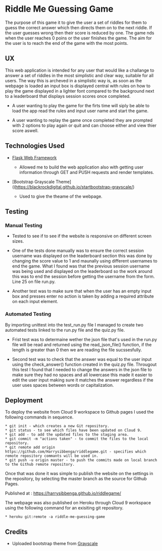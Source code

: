 # Riddle Me Guessing Game

The purpose of this game it to give the user a set of riddles for them to guess the correct answer which then directs them on to the next riddle.
If the user guesses wrong then their score is reduced by one. The game nds when the user reaches 0 poins or the user finishes the game. The aim for the user is to reach the end of the game 
with the most points. 

## UX

This web application is intended for any user that would like a challange to answer a set of riddles in the most simplistic and clear way, suitable for all users.
The way this is archeved in a simplistic way is, as soon as the webpage is loaded an input box is displayed central with rules on how to play the game displayed in a lighter font compared to the 
background next to a leaderboard that displays session scores once completed.

* A user wanting to play the game for the firts time will siply be able to load the app read the rules and input user name and start the game.

* A user wanting to replay the game once completed they are prompted with 2 options to play again or quit and can choose either and view thier score aswell.

## Technologies Used

* [Flask Web Framework](http://flask.pocoo.org/)
    * Allowed me to build the web application also with getting user information through GET and PUSH requests and render templates. 

* [Bootstrap Grayscale Theme]((https://blackrockdigital.github.io/startbootstrap-grayscale/)
    * Used to give the theame of the webpage.

## Testing

### Manual Testing

* Tested to see if to see if the website is responsive on different screen sizes. 

* One of the tests done manually was to ensure the correct session username was displayed on the leaderboard section this was done by 
changing the score value to 1 and maunally using different usernames to end the game. What I found was that the previous session username was being
used and displayed on the leaderboard so the work around this was to end the session before getting the username from the form. Line 25 on file run.py.

* Another test was to make sure that when the user has an empty input box and presses enter no action is taken by adding a required attribute on each input element.

### Automated Testing

By importing unittest into the test_run.py file I managed to create two automated tests linked to the run.py file and the quiz.py file.

* Frist test was to determaine wether the json file that's used in the run.py file will be read and returned using the read_json_file() function, if the length is greater than 0 then we are reading the file sucssesfully. 

* Second test was to check that the answer was equal to the user input using the check_answer() function created in the quiz.py file. 
Througout this test I found that I needed to change the answers in the json file to make sure they had no spaces and all lowercase this 
made it easier to edit the user input making sure it matches the answer regardless if the user uses spaces between words or capitalization. 

## Deployment

To deploy the website from Cloud 9 workspace to Github pages I used the following commands in sequence.

    * git init - which creates a new Git repository.
    * git status - to see which files have been updated on Cloud 9.
    * git add - to add the updated files to the staging area.
    * git commit -m "actions taken" - to commit the files to the local repository.
    * git remote add origin https://github.com/Harrysibbenga/riddlegame.git - specifies which remote repository commants will be used in.
    * git push -u origin master - to push the commits made on local branch to the Github remote repository.
    
Once that was done it was simple to publish the website on the settings in the repository, by selecting the master branch as the source for Github Pages.

Published at : https://harrysibbenga.github.io/riddlegame/

The webpage was also published on Heroku through Cloud 9 workspace using the following command for an exisiting git repository.

    * heroku git:remote -a riddle-me-guessing-game

## Credits

* Uploaded bootstrap theme from [Grayscale](https://blackrockdigital.github.io/startbootstrap-grayscale/)